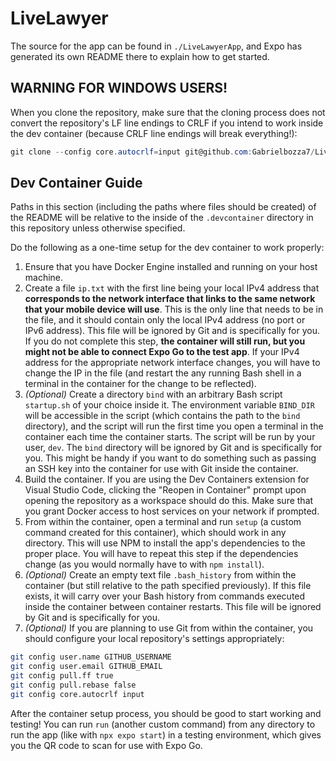 # LiveLawyer

The source for the app can be found in `./LiveLawyerApp`, and Expo has generated its own README there to explain how to get started.

## WARNING FOR WINDOWS USERS!

When you clone the repository, make sure that the cloning process does not convert the repository's LF line endings to CRLF if you intend to work inside the dev container (because CRLF line endings will break everything!):

```powershell
git clone --config core.autocrlf=input git@github.com:Gabrielbozza7/LiveLawyer.git
```

## Dev Container Guide

Paths in this section (including the paths where files should be created) of the README will be relative to the inside of the `.devcontainer` directory in this repository unless otherwise specified.

Do the following as a one-time setup for the dev container to work properly:

1. Ensure that you have Docker Engine installed and running on your host machine.
2. Create a file `ip.txt` with the first line being your local IPv4 address that **corresponds to the network interface that links to the same network that your mobile device will use**. This is the only line that needs to be in the file, and it should contain only the local IPv4 address (no port or IPv6 address). This file will be ignored by Git and is specifically for you. If you do not complete this step, **the container will still run, but you might not be able to connect Expo Go to the test app**. If your IPv4 address for the appropriate network interface changes, you will have to change the IP in the file (and restart the any running Bash shell in a terminal in the container for the change to be reflected).
3. *(Optional)* Create a directory `bind` with an arbitrary Bash script `startup.sh` of your choice inside it. The environment variable `BIND_DIR` will be accessible in the script (which contains the path to the `bind` directory), and the script will run the first time you open a terminal in the container each time the container starts. The script will be run by your user, `dev`. The `bind` directory will be ignored by Git and is specifically for you. This might be handy if you want to do something such as passing an SSH key into the container for use with Git inside the container.
4. Build the container. If you are using the Dev Containers extension for Visual Studio Code, clicking the "Reopen in Container" prompt upon opening the repository as a workspace should do this. Make sure that you grant Docker access to host services on your network if prompted.
5. From within the container, open a terminal and run `setup` (a custom command created for this container), which should work in any directory. This will use NPM to install the app's dependencies to the proper place. You will have to repeat this step if the dependencies change (as you would normally have to with `npm install`).
6. *(Optional)* Create an empty text file `.bash_history` from within the container (but still relative to the path specified previously). If this file exists, it will carry over your Bash history from commands executed inside the container between container restarts. This file will be ignored by Git and is specifically for you.
7. *(Optional)* If you are planning to use Git from within the container, you should configure your local repository's settings appropriately:

```bash
git config user.name GITHUB_USERNAME
git config user.email GITHUB_EMAIL
git config pull.ff true
git config pull.rebase false
git config core.autocrlf input
```

After the container setup process, you should be good to start working and testing! You can run `run` (another custom command) from any directory to run the app (like with `npx expo start`) in a testing environment, which gives you the QR code to scan for use with Expo Go.

